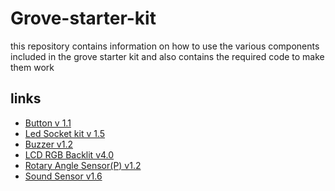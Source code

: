 # Grove-starter-kit
this repository contains information on how to use the various components included in the grove starter kit and also contains the required code to make them work

## links
* [Button v 1.1](https://github.com/rezraf77/Grove-starter-kit/blob/master/button/button.md)
* [Led Socket kit v 1.5](https://github.com/rezraf77/Grove-starter-kit/blob/master/led/led.md)
* [Buzzer v1.2](https://github.com/rezraf77/Grove-starter-kit/blob/master/piezo%20buzzer/buzzer.md) 
* [LCD RGB Backlit v4.0](https://github.com/rezraf77/Grove-starter-kit/blob/master/piezo%20buzzer/buzzer.md) 
* [Rotary Angle Sensor(P) v1.2](https://github.com/rezraf77/Grove-starter-kit/blob/master/Rotary%20Angle%20Sensor%20(p)%20v1.2/rotary_angle_sensor%20(p)_v1.2.md)
* [Sound Sensor v1.6](https://github.com/rezraf77/Grove-starter-kit/blob/master/sound_sensor_v1.6/sound_sensor.md)